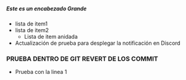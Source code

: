 ##### Este es un encabezado Grande

- lista de item1
- lista de item2
  - Lista de item anidada
- Actualización de prueba para desplegar la notificación en Discord

### PRUEBA DENTRO DE GIT REVERT DE LOS COMMIT

- Prueba con la linea 1
